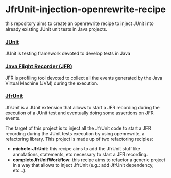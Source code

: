 # JfrUnit-injection-openrewrite-recipe
this repository aims to create an openrewrite recipe to inject JUnit into already existing JUnit unit tests in Java projects.

### [JUnit](https://junit.org/junit5/)
JUnit is testing framework devoted to develop tests in Java

### [Java Flight Recorder (JFR)](https://docs.oracle.com/javacomponents/jmc-5-4/jfr-runtime-guide/about.htm#JFRUH170)
JFR is profiling tool devoted to collect all the events generated by the Java Virtual Machine (JVM) during the execution.

### [JfrUnit](https://github.com/moditect/jfrunit)
JfrUnit is a JUnit extension that allows to start a JFR recording during the execution of a JUnit test and eventually doing some assertions on JFR events.

The target of this project is to inject all the JfrUnit code to start a JFR recording during the JUnit tests execution by using openrewrite, a refactoring library.
This project is made up of two refactoring recipies:
- **michele-JfrUnit**: this recipe aims to add the JfrUnit stuff like annotations, statements, etc necessary to start a JFR recording.
- **completeJfrUnitWorkflow**: this recipe aims to refactor a generic project in a way that allows to inject JfrUnit (e.g.: add JfrUnit dependency, etc...).
